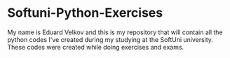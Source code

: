 # Softuni-Python-Exercises
My name is Eduard Velkov and this is my repository that will contain all the python codes I've created during my studying at the SoftUni university. These codes were created while doing exercises and exams.
